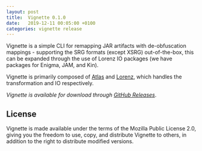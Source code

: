 ```yaml
---
layout: post
title:  Vignette 0.1.0
date:   2019-12-11 00:05:00 +0100
categories: vignette release
---
```


Vignette is a simple CLI for remapping JAR artifacts with de-obfuscation mappings -
supporting the SRG formats (except XSRG) out-of-the-box, this can be expanded
through the use of Lorenz IO packages (we have packages for Enigma, JAM, and Kin).

Vignette is primarily composed of [Atlas](atlas) and [Lorenz](lorenz), which handles
the transformation and IO respectively.

*Vignette is available for download through [GitHub Releases](release)*.

## License

Vignette is made available under the terms of the Mozilla Public License 2.0,
giving you the freedom to use, copy, and distribute Vignette to others, in addition
to the right to distribute modified versions.

[atlas]: https://github.com/CadixDev/Atlas
[lorenz]: https://github.com/CadixDev/Lorenz
[release]: https://github.com/CadixDev/Vignette/releases/tag/0.1.0
